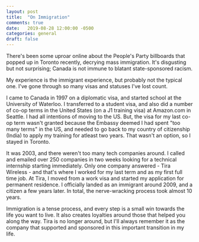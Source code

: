 ```yaml
---
layout: post
title:  "On Immigration"
comments: true
date:   2019-08-28 12:00:00 -0500
categories: general
draft: false
---
```


There's been some uproar online about the People's Party billboards that popped up in Toronto recently, decrying mass immigration. It's disgusting but not surprising; Canada is not immune to blatant state-sponsored racism.

My experience is the immigrant experience, but probably not the typical one. I've gone through so many visas and statuses I've lost count.

I came to Canada in 1997 on a diplomatic visa, and started school at the University of Waterloo. I transferred to a student visa, and also did a number of co-op terms in the United States (on a J1 training visa) at Amazon.com in Seattle. I had all intentions of moving to the US. But, the visa for my last co-op term wasn't granted because the Embassy deemed I had spent "too many terms" in the US, and needed to go back to my country of citizenship (India) to apply my training for atleast two years. That wasn't an option, so I stayed in Toronto.

It was 2003, and there weren't too many tech companies around. I called and emailed over 250 companies in two weeks looking for a technical internship starting immediately. Only one company answered - Tira Wireless - and that's where I worked for my last term and as my first full time job. At Tira, I moved from a work visa and started my application for permanent residence. I officially landed as an immigrant around 2009, and a citizen a few years later. In total, the nerve-wracking process took almost 10 years. 

Immigration is a tense process, and every step is a small win towards the life you want to live. It also creates loyalties around those that helped you along the way. Tira is no longer around, but I'll always remember it as the company that supported and sponsored in this important transition in my life.